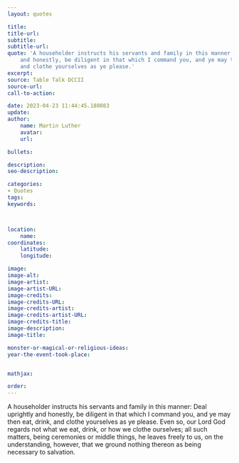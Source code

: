 ```yaml
---
layout: quotes

title:
title-url:
subtitle:
subtitle-url:
quote: 'A householder instructs his servants and family in this manner: Deal uprightly
    and honestly, be diligent in that which I command you, and ye may then eat, drink,
    and clothe yourselves as ye please.'
excerpt:
source: Table Talk DCCII
source-url:
call-to-action:

date: 2023-04-23 11:44:45.180083
update:
author:
    name: Martin Luther
    avatar:
    url:

bullets:

description:
seo-description:

categories:
- Quotes
tags:
keywords:



location:
    name:
coordinates:
    latitude:
    longitude:

image:
image-alt:
image-artist:
image-artist-URL:
image-credits:
image-credits-URL:
image-credits-artist:
image-credits-artist-URL:
image-credits-title:
image-description:
image-title:

monster-or-magical-or-religious-ideas:
year-the-event-took-place:


mathjax:

order:
---
```

A householder instructs his servants and family in this manner: Deal uprightly and honestly, be diligent in that which I command you, and ye may then eat, drink, and clothe yourselves as ye please. Even so, our Lord God regards not what we eat, drink, or how we clothe ourselves; all such matters, being ceremonies or middle things, he leaves freely to us, on the understanding, however, that we ground nothing thereon as being necessary to salvation.
